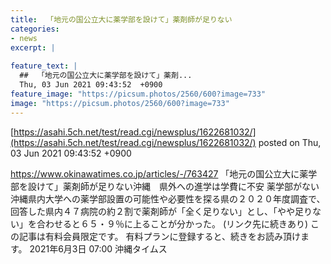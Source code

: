 ```yaml
---
title:  「地元の国公立大に薬学部を設けて」薬剤師が足りない　  
categories:
- news
excerpt: |
  
feature_text: |
  ##  「地元の国公立大に薬学部を設けて」薬剤...
  Thu, 03 Jun 2021 09:43:52  +0900
feature_image: "https://picsum.photos/2560/600?image=733"
image: "https://picsum.photos/2560/600?image=733"
---
```


[https://asahi.5ch.net/test/read.cgi/newsplus/1622681032/](https://asahi.5ch.net/test/read.cgi/newsplus/1622681032/)
posted on Thu, 03 Jun 2021 09:43:52  +0900

<!--more-->

https://www.okinawatimes.co.jp/articles/-/763427 「地元の国公立大に薬学部を設けて」薬剤師が足りない沖縄　県外への進学は学費に不安 薬学部がない沖縄県内大学への薬学部設置の可能性や必要性を探る県の２０２０年度調査で、回答した県内４７病院の約２割で薬剤師が「全く足りない」とし、「やや足りない」を合わせると６５・９％に上ることが分かった。 (リンク先に続きあり) この記事は有料会員限定です。 有料プランに登録すると、続きをお読み頂けます。 2021年6月3日 07:00 沖縄タイムス
